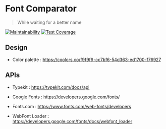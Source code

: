 # Font Comparator
> While waiting for a better name

[![Maintainability](https://api.codeclimate.com/v1/badges/555225b5e7a2b219b2c3/maintainability)](https://codeclimate.com/github/carvallegro/font-comparator/maintainability)
[![Test Coverage](https://api.codeclimate.com/v1/badges/555225b5e7a2b219b2c3/test_coverage)](https://codeclimate.com/github/carvallegro/font-comparator/test_coverage)

## Design

- Color palette : https://coolors.co/f9f9f9-cc7bf6-54d363-ed1700-f76927

## APIs

- Typekit : https://typekit.com/docs/api
- Google Fonts : https://developers.google.com/fonts/
- Fonts.com : https://www.fonts.com/web-fonts/developers

- WebFont Loader : https://developers.google.com/fonts/docs/webfont_loader